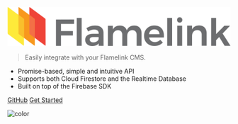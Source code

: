 ![logo](_assets/icon.svg)

> Easily integrate with your Flamelink CMS.

- Promise-based, simple and intuitive API
- Supports both Cloud Firestore and the Realtime Database
- Built on top of the Firebase SDK

[GitHub](https://github.com/flamelink/flamelink-js-sdk/)
[Get Started](/?id=flamelink-javascript-sdk)

![color](#F6F7F9)
